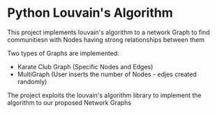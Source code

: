 # Python Louvain's Algorithm

This project implements louvain's algorithm to a network Graph to find communitiesn with Nodes having strong relationships between them

Two types of Graphs are implemented:
- Karate Club Graph (Specific Nodes and Edges)
- MultiGraph (User inserts the number of Nodes - edjes created randomly)

The project exploits the louvain's algorithm library to implement the algorithm to our proposed Network Graphs
